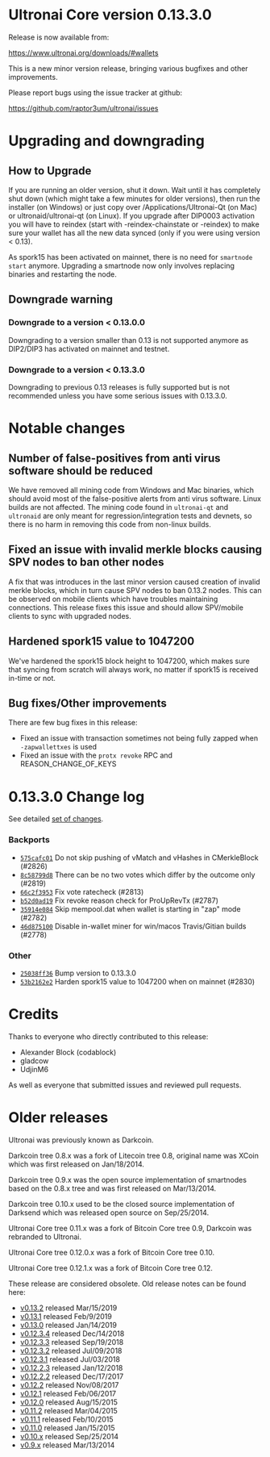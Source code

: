 Ultronai Core version 0.13.3.0
==========================

Release is now available from:

  <https://www.ultronai.org/downloads/#wallets>

This is a new minor version release, bringing various bugfixes and other improvements.

Please report bugs using the issue tracker at github:

  <https://github.com/raptor3um/ultronai/issues>


Upgrading and downgrading
=========================

How to Upgrade
--------------

If you are running an older version, shut it down. Wait until it has completely
shut down (which might take a few minutes for older versions), then run the
installer (on Windows) or just copy over /Applications/Ultronai-Qt (on Mac) or
ultronaid/ultronai-qt (on Linux). If you upgrade after DIP0003 activation you will
have to reindex (start with -reindex-chainstate or -reindex) to make sure
your wallet has all the new data synced (only if you were using version < 0.13).

As spork15 has been activated on mainnet, there is no need for `smartnode start`
anymore. Upgrading a smartnode now only involves replacing binaries and restarting
the node.

Downgrade warning
-----------------

### Downgrade to a version < 0.13.0.0

Downgrading to a version smaller than 0.13 is not supported anymore as DIP2/DIP3 has activated
on mainnet and testnet.

### Downgrade to a version < 0.13.3.0

Downgrading to previous 0.13 releases is fully supported but is not recommended unless you have some serious issues with 0.13.3.0.

Notable changes
===============

Number of false-positives from anti virus software should be reduced
--------------------------------------------------------------------
We have removed all mining code from Windows and Mac binaries, which should avoid most of the false-positive alerts
from anti virus software. Linux builds are not affected. The mining code found in `ultronai-qt` and `ultronaid` are only meant
for regression/integration tests and devnets, so there is no harm in removing this code from non-linux builds.

Fixed an issue with invalid merkle blocks causing SPV nodes to ban other nodes
------------------------------------------------------------------------------
A fix that was introduces in the last minor version caused creation of invalid merkle blocks, which in turn cause SPV
nodes to ban 0.13.2 nodes. This can be observed on mobile clients which have troubles maintaining connections. This
release fixes this issue and should allow SPV/mobile clients to sync with upgraded nodes.

Hardened spork15 value to 1047200
---------------------------------
We've hardened the spork15 block height to 1047200, which makes sure that syncing from scratch will always work, no
matter if spork15 is received in-time or not.

Bug fixes/Other improvements
----------------------------
There are few bug fixes in this release:
- Fixed an issue with transaction sometimes not being fully zapped when `-zapwallettxes` is used
- Fixed an issue with the `protx revoke` RPC and REASON_CHANGE_OF_KEYS

 0.13.3.0 Change log
===================

See detailed [set of changes](https://github.com/raptor3um/ultronai/compare/v0.13.2.0...ultronai:v0.13.3.0).

### Backports

- [`575cafc01`](https://github.com/raptor3um/ultronai/commit/575cafc01) Do not skip pushing of vMatch and vHashes in CMerkleBlock (#2826)
- [`8c58799d8`](https://github.com/raptor3um/ultronai/commit/8c58799d8) There can be no two votes which differ by the outcome only (#2819)
- [`66c2f3953`](https://github.com/raptor3um/ultronai/commit/66c2f3953) Fix vote ratecheck (#2813)
- [`b52d0ad19`](https://github.com/raptor3um/ultronai/commit/b52d0ad19) Fix revoke reason check for ProUpRevTx (#2787)
- [`35914e084`](https://github.com/raptor3um/ultronai/commit/35914e084) Skip mempool.dat when wallet is starting in "zap" mode (#2782)
- [`46d875100`](https://github.com/raptor3um/ultronai/commit/46d875100) Disable in-wallet miner for win/macos Travis/Gitian builds (#2778)

### Other

- [`25038ff36`](https://github.com/raptor3um/ultronai/commit/25038ff36) Bump version to 0.13.3.0
- [`53b2162e2`](https://github.com/raptor3um/ultronai/commit/53b2162e2) Harden spork15 value to 1047200 when on mainnet (#2830)

Credits
=======

Thanks to everyone who directly contributed to this release:

- Alexander Block (codablock)
- gladcow
- UdjinM6

As well as everyone that submitted issues and reviewed pull requests.

Older releases
==============

Ultronai was previously known as Darkcoin.

Darkcoin tree 0.8.x was a fork of Litecoin tree 0.8, original name was XCoin
which was first released on Jan/18/2014.

Darkcoin tree 0.9.x was the open source implementation of smartnodes based on
the 0.8.x tree and was first released on Mar/13/2014.

Darkcoin tree 0.10.x used to be the closed source implementation of Darksend
which was released open source on Sep/25/2014.

Ultronai Core tree 0.11.x was a fork of Bitcoin Core tree 0.9,
Darkcoin was rebranded to Ultronai.

Ultronai Core tree 0.12.0.x was a fork of Bitcoin Core tree 0.10.

Ultronai Core tree 0.12.1.x was a fork of Bitcoin Core tree 0.12.

These release are considered obsolete. Old release notes can be found here:

- [v0.13.2](https://github.com/raptor3um/ultronai/blob/master/doc/release-notes/ultronai/release-notes-0.13.2.md) released Mar/15/2019
- [v0.13.1](https://github.com/raptor3um/ultronai/blob/master/doc/release-notes/ultronai/release-notes-0.13.1.md) released Feb/9/2019
- [v0.13.0](https://github.com/raptor3um/ultronai/blob/master/doc/release-notes/ultronai/release-notes-0.13.0.md) released Jan/14/2019
- [v0.12.3.4](https://github.com/raptor3um/ultronai/blob/master/doc/release-notes/ultronai/release-notes-0.12.3.4.md) released Dec/14/2018
- [v0.12.3.3](https://github.com/raptor3um/ultronai/blob/master/doc/release-notes/ultronai/release-notes-0.12.3.3.md) released Sep/19/2018
- [v0.12.3.2](https://github.com/raptor3um/ultronai/blob/master/doc/release-notes/ultronai/release-notes-0.12.3.2.md) released Jul/09/2018
- [v0.12.3.1](https://github.com/raptor3um/ultronai/blob/master/doc/release-notes/ultronai/release-notes-0.12.3.1.md) released Jul/03/2018
- [v0.12.2.3](https://github.com/raptor3um/ultronai/blob/master/doc/release-notes/ultronai/release-notes-0.12.2.3.md) released Jan/12/2018
- [v0.12.2.2](https://github.com/raptor3um/ultronai/blob/master/doc/release-notes/ultronai/release-notes-0.12.2.2.md) released Dec/17/2017
- [v0.12.2](https://github.com/raptor3um/ultronai/blob/master/doc/release-notes/ultronai/release-notes-0.12.2.md) released Nov/08/2017
- [v0.12.1](https://github.com/raptor3um/ultronai/blob/master/doc/release-notes/ultronai/release-notes-0.12.1.md) released Feb/06/2017
- [v0.12.0](https://github.com/raptor3um/ultronai/blob/master/doc/release-notes/ultronai/release-notes-0.12.0.md) released Aug/15/2015
- [v0.11.2](https://github.com/raptor3um/ultronai/blob/master/doc/release-notes/ultronai/release-notes-0.11.2.md) released Mar/04/2015
- [v0.11.1](https://github.com/raptor3um/ultronai/blob/master/doc/release-notes/ultronai/release-notes-0.11.1.md) released Feb/10/2015
- [v0.11.0](https://github.com/raptor3um/ultronai/blob/master/doc/release-notes/ultronai/release-notes-0.11.0.md) released Jan/15/2015
- [v0.10.x](https://github.com/raptor3um/ultronai/blob/master/doc/release-notes/ultronai/release-notes-0.10.0.md) released Sep/25/2014
- [v0.9.x](https://github.com/raptor3um/ultronai/blob/master/doc/release-notes/ultronai/release-notes-0.9.0.md) released Mar/13/2014

